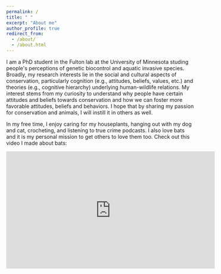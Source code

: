 ```yaml
---
permalink: /
title: " "
excerpt: "About me"
author_profile: true
redirect_from: 
  - /about/
  - /about.html
---
```


I am a PhD student in the Fulton lab at the University of Minnesota studing people's perceptions of genetic biocontrol and aquatic invasive species. Broadly, my research interests lie in the social and cultural aspects of conservation, particularly cognition (e.g., attitudes, beliefs, values, etc.) and theories (e.g., cognitive hierarchy) underlying human-wildlife relations. My interest stems from my curiosity to understand why people have certain attitudes and beliefs towards conservation and how we can foster more favorable attitudes, beliefs and behaviors. I hope that by sharing my passion for conservation and animals, I will instill it in others as well.

In my free time, I enjoy caring for my houseplants, hanging out with my dog and cat, crocheting, and listening to true crime podcasts. I also love bats and it is my personal mission to get others to love them too. Check out this video I made about bats:
<iframe width="560" height="315" src="https://www.youtube.com/embed/I2dQROPiAIY" title="YouTube video player" frameborder="0" allow="accelerometer; autoplay; clipboard-write; encrypted-media; gyroscope; picture-in-picture" allowfullscreen></iframe>

<br />

